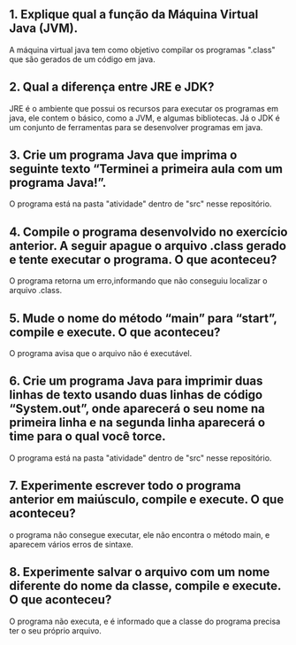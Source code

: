 ## 1. Explique qual a função da Máquina Virtual Java (JVM).

A máquina virtual java tem como objetivo compilar os programas ".class" que são gerados de um código em java.

## 2. Qual a diferença entre JRE e JDK?

JRE é o ambiente que possui os recursos para executar os programas em java, ele contem o básico, como a JVM, e algumas bibliotecas. Já o JDK é um conjunto de ferramentas para se desenvolver programas em java.

## 3. Crie um programa Java que imprima o seguinte texto “Terminei a primeira aula com um programa Java!”.

O programa está na pasta "atividade" dentro de "src" nesse repositório.

## 4. Compile o programa desenvolvido no exercício anterior. A seguir apague o arquivo .class gerado e tente executar o programa. O que aconteceu?

O programa retorna um erro,informando que não conseguiu localizar o arquivo .class.

## 5. Mude o nome do método “main” para “start”, compile e execute. O que aconteceu?

O programa avisa que o arquivo não é executável.

## 6. Crie um programa Java para imprimir duas linhas de texto usando duas linhas de código “System.out”, onde aparecerá o seu nome na primeira linha e na segunda linha aparecerá o time para o qual você torce.

O programa está na pasta "atividade" dentro de "src" nesse repositório.

## 7. Experimente escrever todo o programa anterior em maiúsculo, compile e execute. O que aconteceu?

o programa não consegue executar, ele não encontra o método main, e aparecem vários erros de sintaxe.

## 8. Experimente salvar o arquivo com um nome diferente do nome da classe, compile e execute. O que aconteceu?

O programa não executa, e é informado que a classe do programa precisa ter o seu próprio arquivo.
